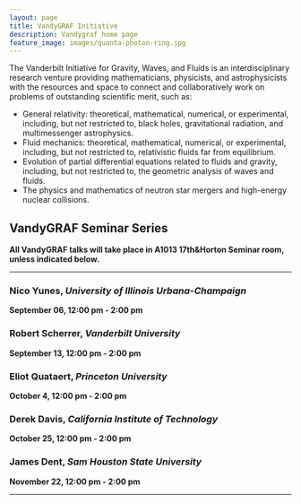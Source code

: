 ```yaml
---
layout: page
title: VandyGRAF Initiative 
description: Vandygraf home page 
feature_image: images/quanta-photon-ring.jpg
---
```


 The Vanderbilt Initiative  for Gravity, Waves, and Fluids is an interdisciplinary research venture  providing mathematicians, physicists, and astrophysicists with the resources and space to connect and collaboratively work on problems of outstanding scientific merit, such as:

+ General relativity: theoretical, mathematical, numerical, or experimental, including, but not restricted to, black holes, gravitational radiation, and multimessenger astrophysics.
+ Fluid mechanics: theoretical, mathematical, numerical, or experimental, including, but not restricted to, relativistic fluids far from equilibrium.
+ Evolution of partial differential equations related to fluids and gravity, including, but not restricted to, the geometric analysis of waves and fluids.
+ The physics and mathematics of neutron star mergers and high-energy nuclear collisions.

## VandyGRAF Seminar Series

**All VandyGRAF talks will take place in A1013 17th&Horton Seminar room, unless indicated below.**

<hr>

### Nico Yunes, *University of Illinois Urbana-Champaign*
**September 06, 12:00 pm - 2:00 pm**

### Robert Scherrer, *Vanderbilt University*
**September 13, 12:00 pm - 2:00 pm**

### Eliot Quataert, *Princeton University*
**October 4, 12:00 pm - 2:00 pm**

### Derek Davis, *California Institute of Technology*
**October 25, 12:00 pm - 2:00 pm**

### James Dent, *Sam Houston State University*
**November 22, 12:00 pm - 2:00 pm**

<hr>

